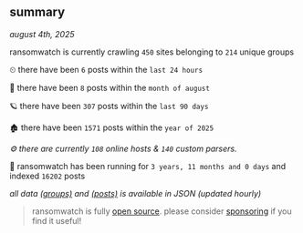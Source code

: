 
## summary
_august 4th, 2025_

ransomwatch is currently crawling `450` sites belonging to `214` unique groups

⏲ there have been `6` posts within the `last 24 hours`

🦈 there have been `8` posts within the `month of august`

🪐 there have been `307` posts within the `last 90 days`

🏚 there have been `1571` posts within the `year of 2025`

_⚙️ there are currently `108` online hosts & `140` custom parsers._

🦕 ransomwatch has been running for `3 years, 11 months and 0 days` and indexed `16202` posts

_all data  [(groups)](http://ransomwhat.telemetry.ltd/groups) and [(posts)](http://ransomwhat.telemetry.ltd/posts) is available in JSON (updated hourly)_

> ransomwatch is fully [open source](https://github.com/joshhighet/ransomwatch#ransomwatch--). please consider [sponsoring](https://github.com/sponsors/joshhighet) if you find it useful!
